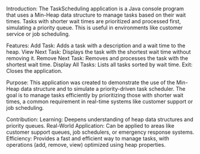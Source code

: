 Introduction:
The TaskScheduling application is a Java console program that uses a Min-Heap data structure to manage tasks based on their wait times. Tasks with shorter wait times are prioritized and processed first, simulating a priority queue. This is useful in environments like customer service or job scheduling.

Features:
Add Task: Adds a task with a description and a wait time to the heap.
View Next Task: Displays the task with the shortest wait time without removing it.
Remove Next Task: Removes and processes the task with the shortest wait time.
Display All Tasks: Lists all tasks sorted by wait time.
Exit: Closes the application.


Purpose:
This application was created to demonstrate the use of the Min-Heap data structure and to simulate a priority-driven task scheduler. The goal is to manage tasks efficiently by prioritizing those with shorter wait times, a common requirement in real-time systems like customer support or job scheduling.

Contribution:
Learning: Deepens understanding of heap data structures and priority queues.
Real-World Application: Can be applied to areas like customer support queues, job schedulers, or emergency response systems.
Efficiency: Provides a fast and efficient way to manage tasks, with operations (add, remove, view) optimized using heap properties.

